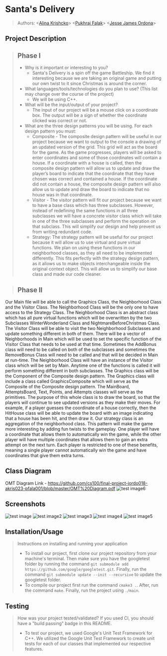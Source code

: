 # Santa's Delivery
 > Authors: \<[Alina Krishcko](https://github.com/Aika87)\> \<[Pukhraj Falak](https://github.com/psfalak)\> \<[Jesse James Ordona](https://github.com/jessejamesss)\>

## Project Description
 > ## Phase I
 > * Why is it important or interesting to you?
 >   * Santa's Delivery is a spin off the game Battleship. We find it interesting because we are taking an original game and putting our own twist to it since Christmas is around the corner.
 > * What languages/tools/technologies do you plan to use? (This list may change over the course of the project)
 >   * We will be using C++. 
 > * What will be the input/output of your project?
 >   * The input of our project will be a mouse click on a coordinate box. The output will be a sign of whether the coordinate clicked was correct or not.
 > * What are the three design patterns you will be using. For each design pattern you must:
 >   * Composite - The composite design pattern will be useful in our project because we want to output to the console a drawing of an updated version of the grid. This grid will act as the board for the game. As the game progresses, players will be asked to enter coordinates and some of those coordinates will contain a house. If a coordinate with a house is called, then the composite design pattern will allow us to update and draw the player’s board to indicate that the coordinate that they have chosen was correct and contained a house. If the coordinate did not contain a house, the composite design pattern will also allow us to update and draw the board to indicate that no house was in that coordinate.
 >   * Visitor - The visitor pattern will fit our project because we want to have a base class which has three subclasses. However, instead of redefining the same functions in all three subclasses we will have a concrete visitor class which will take in one of the three subclasses and perform the operation on that subclass. This will simplify our design and help prevent us from writing redundant code. 
 >   * Strategy: The strategy pattern will be useful for our project because it will allow us to use virtual and pure virtual functions. We plan on using these functions in our neighborhood classes, as they all need to be implemented differently. This fits perfectly with the strategy design pattern, as it allows us to make objects interchangeable inside the original context object. This will allow us to simplify our base class and made our code cleaner. 

 > ## Phase II
Our Main file will be able to call the Graphics Class, the Neighborhood Class and the Visitor Class. The Neighborhood Class will be the only one to have access to the Strategy Class. The Neighborhood Class is an abstract class which has all pure virtual functions which will be overwritten by the two Subclasses WinterWonderland Class and NightmareBeforeChristmas Class. The Visitor Class will be able to visit the two Neighborhood Subclasses and update something different in both of them. There will be a vector of Neighborhoods in Main which will be used to set the specific function of the Visitor Class that needs to be used at that time. Sometimes the AddBonus class will need to be called on both of the subclasses and sometimes the RemoveBonus Class will need to be called and that will be decided in Main at run-time. The Neighborhood Class will have an instance of the Visitor class which will be set by Main. Anytime one of the functions is called it will perform something different in both subclasses. The Graphics class will be the Component of the Composite design pattern. The Graphics class will include a class called GraphicsComposite which will serve as the Composite of the Composite design pattern. The MainBoard, AttemptsBoard, Text, Points, and Attempts classes will serve as the primitives. The purpose of this whole class is to draw the board, so that the players will continue to see updated versions as they make their moves. For example, if a player guesses the coordinate of a house correctly, then the HitHouse class will be able to update the board with an image indicating that a house has been hit, and then draw it. Our strategy class is an aggregation of the neighborhood class. This pattern will make the game more interesting by adding fun twists to the gameplay. One player will have a coordinate that allows them to automatically win the game, while the other player will have multiple coordinates that allows them to gain an extra attempt on the next turn. Each player is restricted to one of these benefits, meaning a single player cannot automatically win the game and have coordinates that give them extra turns. 

## Class Diagram
 OMT Diagram Link - https://github.com/cs100/final-project-jordo018-akris023-pfala001/blob/master/OMT%20Diagram.pdf
 ![test image6](https://github.com/cs100/final-project-jordo018-akris023-pfala001/blob/master/OMTDiagram.png)

 ## Screenshots
 ![test image](https://github.com/cs100/final-project-jordo018-akris023-pfala001/blob/master/CS100%20Project%20SS1.png)
 ![test image2](https://github.com/cs100/final-project-jordo018-akris023-pfala001/blob/master/CS100%20Project%20SS2.png)
 ![test image3](https://github.com/cs100/final-project-jordo018-akris023-pfala001/blob/master/CS100%20Project%20SS3.png)
 ![test image4](https://github.com/cs100/final-project-jordo018-akris023-pfala001/blob/master/CS100%20Project%20SS4.png)
 ![test image5](https://github.com/cs100/final-project-jordo018-akris023-pfala001/blob/master/CS100%20Project%20SS5.png)
 ## Installation/Usage
 > Instructions on installing and running your application
 > * To install our project, first clone our project repository from your machine's terminal. Then make sure you have the googletest folder by running the command `git submodule add https://github.com/google/googletest.git`. Finally, run the command `git submodule update --init --recursive` to update the googletest folder.
 > * To compile our project first run the command `cmake3 .`. After, run the command `make`. Finally, run the project using `./main`.
 ## Testing
 > How was your project tested/validated? If you used CI, you should have a "build passing" badge in this README.
 > * To test our project, we used Google's Unit Test Framework for C++. We utilized the Google Unit Test Framework to create unit tests for each of our classes that implemented our respective features.
 
